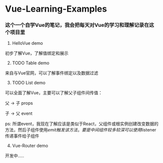 # Vue-Learning-Examples
### 这个一个自学Vue的笔记，我会把每天对Vue的学习和理解记录在这个项目里

1. HelloVue demo 

初步了解Vue，了解值绑定和展示

2. TODO Table demo

来自与Vue官网，可以了解事件绑定以及数据过滤

3. TODO List demo

可以全面了解Vue，主要可以了解父子组件间传值：

父 -> 子 props

子 -> 父 event 

ps: 所谓event，我现在了解应该是类似于React，父组件或根实例创建改变数据的方法，然后子组件使用$emit触发该方法，要是中间组件较多较深可以使用$listener传递事件给子组件

4. Vue-Router demo

开发中.....
